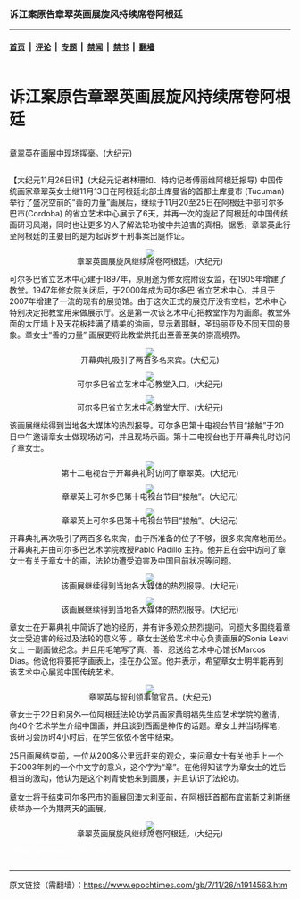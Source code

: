 ### 诉江案原告章翠英画展旋风持续席卷阿根廷

---

#### [首页](../../../..?n1914563) &nbsp;|&nbsp; [评论](../../../../../epoch-comment?n1914563) &nbsp;|&nbsp; [专题](../../../../../epoch-special?n1914563) &nbsp;|&nbsp; [禁闻](../../../../../epoch-news?n1914563) &nbsp;|&nbsp; [禁书](../../../../../books?n1914563) &nbsp;|&nbsp; [翻墙](https://github.com/gfw-breaker/nogfw/blob/master/README.md?n1914563)


<div class="column" id="artbody" itemprop="articleBody">
 <div class="whitebg">
  <div class="column">
   <div class="arttop mbottom20">
    <h1 class="title">
     诉江案原告章翠英画展旋风持续席卷阿根廷
    </h1>
    <span class="pad5">
     <ok href="https://i.epochtimes.com/assets/uploads/2007/11/711260751341999-600x400.jpg" target="_blank">
      <img alt="" class="aligncenter wp-post-image" src="https://i.epochtimes.com/assets/uploads/2007/11/711260751341999-600x400.jpg"/>
     </ok>
     <div class="imgtxt caption">
      <p>
       章翠英在画展中现场挥毫。(大纪元)
      </p>
     </div>
    </span>
   </div>
  </div>
  <!-- article content begin -->
  <p>
   【大纪元11月26日讯】(大纪元记者林珊如、特约记者傅丽维阿根廷报导) 中国传统画家章翠英女士继11月13日在阿根廷北部土库曼省的首都土库曼市 (Tucuman)举行了盛况空前的“善的力量”画展后，继续于11月20至25日在阿根廷中部可尔多巴市(Cordoba) 的省立艺术中心展示了6天，并再一次的旋起了阿根廷的中国传统画研习风潮，同时也让更多的人了解法轮功被中共迫害的真相。据悉，章翠英此行至阿根廷的主要目的是为起诉罗干刑事案出庭作证。
  </p>
  <div style="line-height:90%;text-align:center">
   <ok href="/i6/711260746461999.jpg">
    <img src="/i6/711260746461999--ss.jpg"/>
   </ok>
   <br/>
   <span class="bn12">
    章翠英画展旋风继续席卷阿根廷。(大纪元)
   </span>
  </div>
  <p>
   可尔多巴省立艺术中心建于1897年，原用途为修女院附设女监，在1905年增建了教堂。1947年修女院关闭后，于2000年成为可尔多巴 省立艺术中心，并且于2007年增建了一流的现有的展览馆。由于这次正式的展览厅没有空档，艺术中心特别决定把教堂用来做展示厅。这是第一次该艺术中心把教堂作为为画廊。教堂外面的大厅墙上及天花板挂满了精美的油画，显示着耶稣，圣玛丽亚及不同天国的景象。章女士“善的力量” 画展更将此教堂烘托出至善至美的崇高境界。
  </p>
  <p>
   <div style="line-height:90%;text-align:center">
    <ok href="/i6/711260748491999.jpg">
     <img src="/i6/711260748491999--ss.jpg"/>
    </ok>
    <br/>
    <span class="bn12">
     开幕典礼吸引了两百多名来宾。(大纪元)
    </span>
   </div>
   <p>
    <div style="line-height:90%;text-align:center">
     <ok href="/i6/711260748501999.jpg">
      <img src="/i6/711260748501999--ss.jpg"/>
     </ok>
     <br/>
     <span class="bn12">
      可尔多巴省立艺术中心教堂入口。(大纪元)
     </span>
    </div>
    <p>
     <div style="line-height:90%;text-align:center">
      <ok href="/i6/711260747471999.jpg">
       <img src="/i6/711260747471999--ss.jpg"/>
      </ok>
      <br/>
      <span class="bn12">
       可尔多巴省立艺术中心教堂大厅。(大纪元)
      </span>
     </div>
     <p>
      该画展继续得到当地各大媒体的热烈报导。可尔多巴第十电视台节目“接触”于20日中午邀请章女士做现场访问，并且现场示画。第十二电视台也于开幕典礼时访问了章女士。
     </p>
     <p>
      <div style="line-height:90%;text-align:center">
       <ok href="/i6/711260749431999.jpg">
        <img src="/i6/711260749431999--ss.jpg"/>
       </ok>
       <br/>
       <span class="bn12">
        第十二电视台于开幕典礼时访问了章翠英。(大纪元)
       </span>
      </div>
      <p>
       <div style="line-height:90%;text-align:center">
        <ok href="/i6/711260749581999.jpg">
         <img src="/i6/711260749581999--ss.jpg"/>
        </ok>
        <br/>
        <span class="bn12">
         章翠英上可尔多巴第十电视台节目“接触”。(大纪元)
        </span>
       </div>
       <p>
        <div style="line-height:90%;text-align:center">
         <ok href="/i6/711260750331999.jpg">
          <img src="/i6/711260750331999--ss.jpg"/>
         </ok>
         <br/>
         <span class="bn12">
          章翠英上可尔多巴第十电视台节目“接触”。(大纪元)
         </span>
        </div>
        <p>
         开幕典礼再次吸引了两百多名来宾，由于所准备的位子不够，很多来宾席地而坐。开幕典礼并由可尔多巴艺术学院教授Pablo Padillo 主持。他并且在会中访问了章女士有关于章女士的画，法轮功遭受迫害及中国目前状况等问题。
        </p>
        <p>
         <div style="line-height:90%;text-align:center">
          <ok href="/i6/711260749471999.jpg">
           <img src="/i6/711260749471999--ss.jpg"/>
          </ok>
          <br/>
          <span class="bn12">
           该画展继续得到当地各大媒体的热烈报导。(大纪元)
          </span>
         </div>
         <p>
          <div style="line-height:90%;text-align:center">
           <ok href="/i6/711260749511999.jpg">
            <img src="/i6/711260749511999--ss.jpg"/>
           </ok>
           <br/>
           <span class="bn12">
            该画展继续得到当地各大媒体的热烈报导。(大纪元)
           </span>
          </div>
          <p>
           章女士在开幕典礼中简诉了她的经历，并有许多观众热烈提问。问题大多围绕着章女士受迫害的经过及法轮的意义等 。章女士送给艺术中心负责画展的Sonia Leavi  女士 一副画做纪念。并且用毛笔写了真、善、忍送给艺术中心馆长Marcos Dias。他说他将要把字画表上，挂在办公室。他并表示，希望章女士明年能再到该艺术中心展览中国传统艺术。
          </p>
          <p>
           <div style="line-height:90%;text-align:center">
            <ok href="/i6/711260749551999.jpg">
             <img src="/i6/711260749551999--ss.jpg"/>
            </ok>
            <br/>
            <span class="bn12">
             章翠英与智利领事馆官员。(大纪元)
            </span>
           </div>
           <p>
            章女士于22日和另外一位阿根廷法轮功学员画家黄明福先生应艺术学院的邀请，向40个艺术学生介绍中国画，并且谈到西画是神传的话题。章女士并当场挥笔，该研习会历时4小时后，在学生依依不舍中结束。
           </p>
           <p>
            25日画展结束前，一位从200多公里远赶来的观众，来问章女士有关他手上一个于2003年刺的一个中文字的意义，这个字为“章”。在他得知该字为章女士的姓后相当的激动，他认为是这个刺青使他来到画展，并且认识了法轮功。
           </p>
           <p>
            章女士将于结束可尔多巴市的画展回澳大利亚前，在阿根廷首都布宜诺斯艾利斯继续举办一个为期两天的画展。
           </p>
           <p>
            <div style="line-height:90%;text-align:center">
             <ok href="/i6/711260747481999.jpg">
              <img src="/i6/711260747481999--ss.jpg"/>
             </ok>
             <br/>
             <span class="bn12">
              章翠英画展旋风继续席卷阿根廷。(大纪元)
             </span>
            </div>
            <p>
             <font color="#ffffff">
              (http://www.dajiyuan.com)
             </font>
            </p>
            <!-- article content end -->
           </p>
          </p>
         </p>
        </p>
       </p>
      </p>
     </p>
    </p>
   </p>
  </p>
 </div>
</div>


---

原文链接（需翻墙）：https://www.epochtimes.com/gb/7/11/26/n1914563.htm